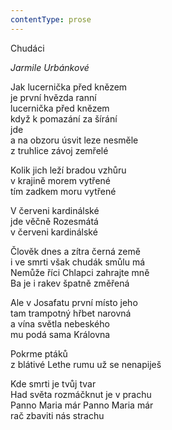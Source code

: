 ```yaml
---
contentType: prose
---
```


Chudáci

_Jarmile Urbánkové_

Jak lucernička před knězem  
je první hvězda ranní  
lucernička před knězem  
když k pomazání za šírání  
jde  
a na obzoru úsvit leze nesměle  
z truhlice závoj zemřelé

  

Kolik jich leží bradou vzhůru  
v krajině morem vytřené  
tím zadkem moru vytřené

  

V červeni kardinálské  
jde věčně Rozesmátá  
v červeni kardinálské

  

Člověk dnes a zítra černá země  
i ve smrti však chudák smůlu má  
Nemůže říci Chlapci zahrajte mně  
Ba je i rakev špatně změřená

  

Ale v Josafatu první místo jeho  
tam trampotný hřbet narovná  
a vína světla nebeského  
mu podá sama Královna

  

Pokrme ptáků  
z blátivé Lethe rumu už se nenapiješ

  

Kde smrti je tvůj tvar  
Had světa rozmáčknut je v prachu  
Panno Maria már Panno Maria már  
rač zbaviti nás strachu
